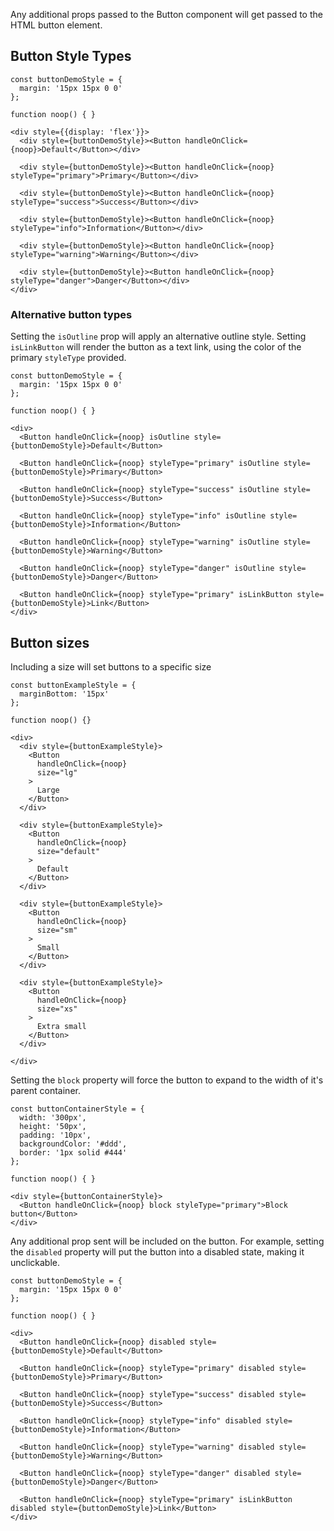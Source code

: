 Any additional props passed to the Button component will get passed to the HTML button element.

## Button Style Types

```
const buttonDemoStyle = {
  margin: '15px 15px 0 0'
};

function noop() { }

<div style={{display: 'flex'}}>
  <div style={buttonDemoStyle}><Button handleOnClick={noop}>Default</Button></div>

  <div style={buttonDemoStyle}><Button handleOnClick={noop} styleType="primary">Primary</Button></div>

  <div style={buttonDemoStyle}><Button handleOnClick={noop} styleType="success">Success</Button></div>

  <div style={buttonDemoStyle}><Button handleOnClick={noop} styleType="info">Information</Button></div>

  <div style={buttonDemoStyle}><Button handleOnClick={noop} styleType="warning">Warning</Button></div>

  <div style={buttonDemoStyle}><Button handleOnClick={noop} styleType="danger">Danger</Button></div>
</div>
```

### Alternative button types

Setting the `isOutline` prop will apply an alternative outline style. Setting `isLinkButton`
will render the button as a text link, using the color of the primary `styleType` provided.

```
const buttonDemoStyle = {
  margin: '15px 15px 0 0'
};

function noop() { }

<div>
  <Button handleOnClick={noop} isOutline style={buttonDemoStyle}>Default</Button>

  <Button handleOnClick={noop} styleType="primary" isOutline style={buttonDemoStyle}>Primary</Button>

  <Button handleOnClick={noop} styleType="success" isOutline style={buttonDemoStyle}>Success</Button>

  <Button handleOnClick={noop} styleType="info" isOutline style={buttonDemoStyle}>Information</Button>

  <Button handleOnClick={noop} styleType="warning" isOutline style={buttonDemoStyle}>Warning</Button>

  <Button handleOnClick={noop} styleType="danger" isOutline style={buttonDemoStyle}>Danger</Button>

  <Button handleOnClick={noop} styleType="primary" isLinkButton style={buttonDemoStyle}>Link</Button>
</div>
```

## Button sizes

Including a size will set buttons to a specific size

```
const buttonExampleStyle = {
  marginBottom: '15px'
};

function noop() {}

<div>
  <div style={buttonExampleStyle}>
    <Button
      handleOnClick={noop}
      size="lg"
    >
      Large
    </Button>
  </div>

  <div style={buttonExampleStyle}>
    <Button
      handleOnClick={noop}
      size="default"
    >
      Default
    </Button>
  </div>

  <div style={buttonExampleStyle}>
    <Button
      handleOnClick={noop}
      size="sm"
    >
      Small
    </Button>
  </div>

  <div style={buttonExampleStyle}>
    <Button
      handleOnClick={noop}
      size="xs"
    >
      Extra small
    </Button>
  </div>

</div>
```

Setting the `block` property will force the button to expand to the width of it's parent container.

```
const buttonContainerStyle = {
  width: '300px',
  height: '50px',
  padding: '10px',
  backgroundColor: '#ddd',
  border: '1px solid #444'
};

function noop() { }

<div style={buttonContainerStyle}>
  <Button handleOnClick={noop} block styleType="primary">Block button</Button>
</div>

```

Any additional prop sent will be included on the button. For example, setting the `disabled` property will put the button into a disabled state, making it unclickable.

```
const buttonDemoStyle = {
  margin: '15px 15px 0 0'
};

function noop() { }

<div>
  <Button handleOnClick={noop} disabled style={buttonDemoStyle}>Default</Button>

  <Button handleOnClick={noop} styleType="primary" disabled style={buttonDemoStyle}>Primary</Button>

  <Button handleOnClick={noop} styleType="success" disabled style={buttonDemoStyle}>Success</Button>

  <Button handleOnClick={noop} styleType="info" disabled style={buttonDemoStyle}>Information</Button>

  <Button handleOnClick={noop} styleType="warning" disabled style={buttonDemoStyle}>Warning</Button>

  <Button handleOnClick={noop} styleType="danger" disabled style={buttonDemoStyle}>Danger</Button>

  <Button handleOnClick={noop} styleType="primary" isLinkButton disabled style={buttonDemoStyle}>Link</Button>
</div>


```
